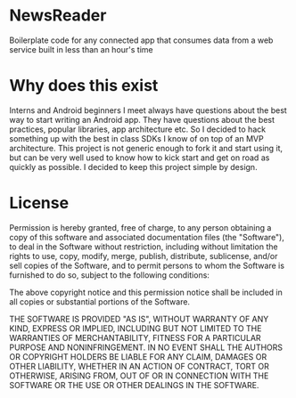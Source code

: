 # NewsReader
Boilerplate code for any connected app that consumes data from a web service built in less than an hour's time

# Why does this exist
Interns and Android beginners I meet always have questions about the best way to start writing an Android app. They have
questions about the best practices, popular libraries, app architecture etc. So I decided to hack something up with the best in class SDKs I know of on top of an MVP architecture. This project is not generic enough to fork it and start using it, but can be very well used to know how to kick start and get on road as quickly as possible. I decided to keep this project simple by design.

License
=======

Permission is hereby granted, free of charge, to any person obtaining a copy
of this software and associated documentation files (the "Software"), to deal
in the Software without restriction, including without limitation the rights
to use, copy, modify, merge, publish, distribute, sublicense, and/or sell
copies of the Software, and to permit persons to whom the Software is
furnished to do so, subject to the following conditions:

The above copyright notice and this permission notice shall be included in
all copies or substantial portions of the Software.

THE SOFTWARE IS PROVIDED "AS IS", WITHOUT WARRANTY OF ANY KIND, EXPRESS OR
IMPLIED, INCLUDING BUT NOT LIMITED TO THE WARRANTIES OF MERCHANTABILITY,
FITNESS FOR A PARTICULAR PURPOSE AND NONINFRINGEMENT. IN NO EVENT SHALL THE
AUTHORS OR COPYRIGHT HOLDERS BE LIABLE FOR ANY CLAIM, DAMAGES OR OTHER
LIABILITY, WHETHER IN AN ACTION OF CONTRACT, TORT OR OTHERWISE, ARISING FROM,
OUT OF OR IN CONNECTION WITH THE SOFTWARE OR THE USE OR OTHER DEALINGS IN
THE SOFTWARE.

